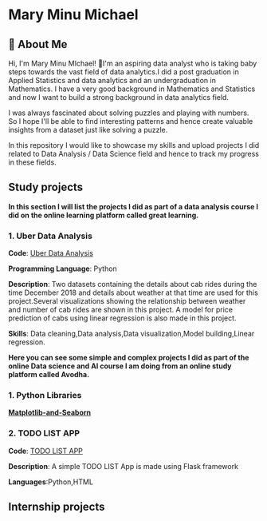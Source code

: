 
# Mary Minu Michael

## 🚀 About Me
Hi, I'm Mary Minu MIchael! 👋I'm an aspiring data analyst who is taking baby steps towards the vast field of data analytics.I did a post graduation in Applied Statistics and data analytics and an undergraduation in Mathematics. I have a very good background in Mathematics and Statistics and now I want to build a strong background in data analytics field.

I was always fascinated about solving puzzles and playing with numbers. So I hope I'll be able to find interesting patterns and hence create valuable insights from a dataset just like solving a puzzle.

In this repository I would like to showcase my skills and upload projects I did related to Data Analysis / Data Science field and hence to track my progress in these fields.

## Study projects
**In this section I will list the projects I did as part of a data analysis course I did on the online learning platform called great learning.**
  ### 1. Uber Data Analysis
  **Code**: [Uber Data Analysis](https://github.com/MARY-MINU-MICHAEL/Data-Analysis-Portfolio/blob/main/Uber_Data_Analysis.ipynb)

**Programming Language**: Python

  **Description**: Two datasets containing the details about cab rides during the time December 2018 and details about weather at that time are used for this project.Several visualizations showing the relationship between weather and number of cab rides are shown in this project. A model for price prediction of cabs using linear regression is also made in this project.

  **Skills**: Data cleaning,Data analysis,Data visualization,Model building,Linear regression.
  
**Here you can see some simple and complex projects I did as part of the online Data science and AI course I am doing from an online study platform called Avodha.**
### 1. Python Libraries
  **[Matplotlib-and-Seaborn](https://github.com/MARY-MINU-MICHAEL/Data-Analysis-Portfolio/blob/main/Uber_Data_Analysis.ipynb)**
  
### 2. TODO LIST APP
  **Code**: [TODO LIST APP](https://github.com/MARY-MINU-MICHAEL/TODO-LIST-APP)
  
  **Description**: A simple TODO LIST App is made using Flask framework
  
  **Languages**:Python,HTML
## Internship projects
  
  


   
   
   
   
   
   
   
   
   


